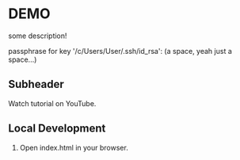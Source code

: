 # DEMO

some description!

passphrase for key '/c/Users/User/.ssh/id_rsa': (a space, yeah just a space...)

## Subheader

Watch tutorial on YouTube.

## Local Development

1. Open index.html in your browser.